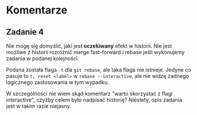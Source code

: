 # Komentarze

## Zadanie 4

Nie mogę się domyślić, jaki jest **oczekiwany** efekt w historii.
Nie jest możliwe z historii rozróżnić merge fast-forward i rebase jeśli wykonujemy zadania w podanej kolejności.

Podana została flaga `-t` dla `git rebase`, ale taka flaga nie istnieje.
Jedyne co pasuje to `t, reset <label>` w `rebase --interactive`, ale nie widzę żadnego logicznego zastosowania w tym wypadku.

W szczególności nie wiem skąd komentarz "warto skorzystać z flagi interactive", czyżby celem było nadpisać historię?
Niestety, opis zadania jest w takim razie niejasny.

